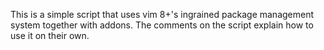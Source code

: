This is a simple script that uses vim 8+'s ingrained package management system together with addons. The comments on the script explain how to use it on their own.
